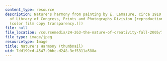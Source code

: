 ```yaml
---
content_type: resource
description: Nature's harmony from painting by E. Lamasure, circa 1910. (Image courtesy
  of Library of Congress, Prints and Photographs Division [reproduction number, LC-USZC4-6018
  (color film copy transparency.)])
file: null
file_location: /coursemedia/24-263-the-nature-of-creativity-fall-2005/7dd199cd45479bbcd2483ef5311a588a_24-263f05-th.jpg
file_type: image/jpeg
resourcetype: Image
title: Nature's Harmony (thumbnail)
uid: 7dd199cd-4547-9bbc-d248-3ef5311a588a
---
```

